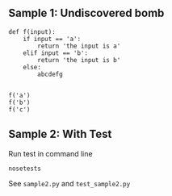 Sample 1: Undiscovered bomb
-----
```
def f(input):
    if input == 'a':
        return 'the input is a'
    elif input == 'b':
        return 'the input is b'
    else:
        abcdefg

    
f('a')
f('b')
f('c')
```

Sample 2: With Test
-----
Run test in command line
```
nosetests
```
See `sample2.py` and `test_sample2.py`

